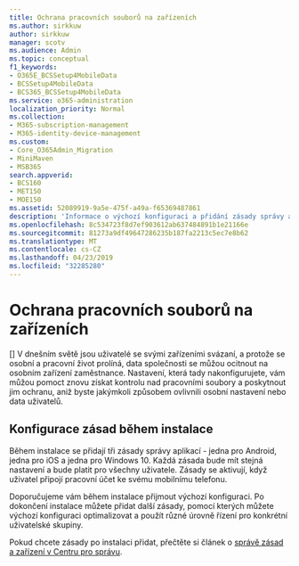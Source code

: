 ```yaml
---
title: Ochrana pracovních souborů na zařízeních
ms.author: sirkkuw
author: sirkkuw
manager: scotv
ms.audience: Admin
ms.topic: conceptual
f1_keywords:
- O365E_BCSSetup4MobileData
- BCSSetup4MobileData
- BCS365_BCSSetup4MobileData
ms.service: o365-administration
localization_priority: Normal
ms.collection:
- M365-subscription-management
- M365-identity-device-management
ms.custom:
- Core_O365Admin_Migration
- MiniMaven
- MSB365
search.appverid:
- BCS160
- MET150
- MOE150
ms.assetid: 52089919-9a5e-475f-a49a-f65369487861
description: 'Informace o výchozí konfiguraci a přidání zásady správy aplikací pro ochranu dat společnosti na osobní mobilní zařízení uživatelů. '
ms.openlocfilehash: 8c534723f8d7ef903612ab637484891b1e21166e
ms.sourcegitcommit: 81273a9df49647286235b187fa2213c5ec7e8b62
ms.translationtype: MT
ms.contentlocale: cs-CZ
ms.lasthandoff: 04/23/2019
ms.locfileid: "32285280"
---
```

# <a name="protect-work-files-on-devices"></a>Ochrana pracovních souborů na zařízeních

[] V dnešním světě jsou uživatelé se svými zařízeními svázaní, a protože se osobní a pracovní život prolíná, data společnosti se můžou ocitnout na osobním zařízení zaměstnance. Nastavení, která tady nakonfigurujete, vám můžou pomoct znovu získat kontrolu nad pracovními soubory a poskytnout jim ochranu, aniž byste jakýmkoli způsobem ovlivnili osobní nastavení nebo data uživatelů.
  
## <a name="configuring-policies-during-setup"></a>Konfigurace zásad během instalace

Během instalace se přidají tři zásady správy aplikací - jedna pro Android, jedna pro iOS a jedna pro Windows 10. Každá zásada bude mít stejná nastavení a bude platit pro všechny uživatele. Zásady se aktivují, když uživatel připojí pracovní účet ke svému mobilnímu telefonu.
  
Doporučujeme vám během instalace přijmout výchozí konfiguraci. Po dokončení instalace můžete přidat další zásady, pomocí kterých můžete výchozí konfiguraci optimalizovat a použít různé úrovně řízení pro konkrétní uživatelské skupiny.
  
Pokud chcete zásady po instalaci přidat, přečtěte si článek o [správě zásad a zařízení v Centru pro správu](manage.md).
  

